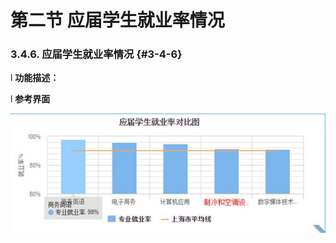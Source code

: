 # 第二节 应届学生就业率情况



### 3.4.6.      应届学生就业率情况 {#3-4-6}

l  **功能描述：**

l  **参考界面**

![](/assets/image122.jpg)